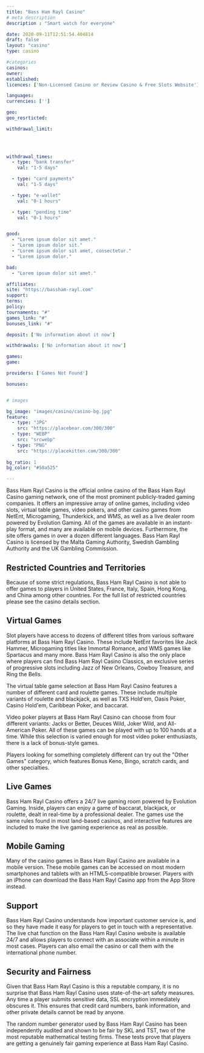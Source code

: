 ```yaml
---
title: "Bass Ham Rayl Casino"
# meta description
description : "Smart watch for everyone"

date: 2020-09-11T12:51:54.404814
draft: false
layout: "casino" 
type: casino

#categories
casinos: 
owner: 
established: 
licences: ['Non-Licensed Casino or Review Casino & Free Slots Website']

languages: 
currencies: ['']

geo: 
geo_resrticted: 

withdrawal_limit:

  
  

withdrawal_times:
  - type: "bank transfer"
    val: "1-5 days"

  - type: "card payments"
    val: "1-5 days"

  - type: "e-wallet"
    val: "0-1 hours"

  - type: "pending time"
    val: "0-1 hours"


good:
  - "Lorem ipsum dolor sit amet."
  - "Lorem ipsum dolor sit."
  - "Lorem ipsum dolor sit amet, consectetur."
  - "Lorem ipsum dolor."

bad:
  - "Lorem ipsum dolor sit amet."

affiliates: 
site: "https://bassham-rayl.com"
support: 
terms:
policy:
tournaments: "#"
games_link: "#"
bonuses_link: "#"

deposit: ['No information about it now']

withdrawals: ['No information about it now']

games: 
game:

providers: ['Games Not Found']

bonuses:


# images

bg_image: "images/casino/casino-bg.jpg"  
feature:
  - type: "JPG" 
    src: "https://placebear.com/300/300"
  - type: "WEBP"
    src: "srcwebp"
  - type: "PNG"
    src: "https://placekitten.com/300/300"  
 
bg_ratio: 1 
bg_color: "#58a525"  

---
```


Bass Ham Rayl Casino is the official online casino of the Bass Ham Rayl Casino gaming network, one of the most prominent publicly-traded gaming companies. It offers an impressive array of online games, including video slots, virtual table games, video pokers, and other casino games from NetEnt, Microgaming, Thunderkick, and WMS, as well as a live dealer room powered by Evolution Gaming. All of the games are available in an instant-play format, and many are available on mobile devices. Furthermore, the site offers games in over a dozen different languages. Bass Ham Rayl Casino is licensed by the Malta Gaming Authority, Swedish Gambling Authority and the UK Gambling Commission.

## Restricted Countries and Territories
Because of some strict regulations, Bass Ham Rayl Casino is not able to offer games to players in United States, France, Italy, Spain, Hong Kong, and China among other countries. For the full list of restricted countries please see the casino details section.

## Virtual Games
Slot players have access to dozens of different titles from various software platforms at Bass Ham Rayl Casino. These include NetEnt favorites like Jack Hammer, Microgaming titles like Immortal Romance, and WMS games like Spartacus and many more. Bass Ham Rayl Casino is also the only place where players can find Bass Ham Rayl Casino Classics, an exclusive series of progressive slots including Jazz of New Orleans, Cowboy Treasure, and Ring the Bells.

The virtual table game selection at Bass Ham Rayl Casino features a number of different card and roulette games. These include multiple variants of roulette and blackjack, as well as TXS Hold'em, Oasis Poker, Casino Hold'em, Caribbean Poker, and baccarat.

Video poker players at Bass Ham Rayl Casino can choose from four different variants: Jacks or Better, Deuces Wild, Joker Wild, and All-American Poker. All of these games can be played with up to 100 hands at a time. While this selection is varied enough for most video poker enthusiasts, there is a lack of bonus-style games.

Players looking for something completely different can try out the "Other Games" category, which features Bonus Keno, Bingo, scratch cards, and other specialties.

## Live Games
Bass Ham Rayl Casino offers a 24/7 live gaming room powered by Evolution Gaming. Inside, players can enjoy a game of baccarat, blackjack, or roulette, dealt in real-time by a professional dealer. The games use the same rules found in most land-based casinos, and interactive features are included to make the live gaming experience as real as possible.

## Mobile Gaming
Many of the casino games in Bass Ham Rayl Casino are available in a mobile version. These mobile games can be accessed on most modern smartphones and tablets with an HTML5-compatible browser. Players with an iPhone can download the Bass Ham Rayl Casino app from the App Store instead.

## Support
Bass Ham Rayl Casino understands how important customer service is, and so they have made it easy for players to get in touch with a representative. The live chat function on the Bass Ham Rayl Casino website is available 24/7 and allows players to connect with an associate within a minute in most cases. Players can also email the casino or call them with the international phone number.

## Security and Fairness
Given that Bass Ham Rayl Casino is this a reputable company, it is no surprise that Bass Ham Rayl Casino uses state-of-the-art safety measures. Any time a player submits sensitive data, SSL encryption immediately obscures it. This ensures that credit card numbers, bank information, and other private details cannot be read by anyone.

The random number generator used by Bass Ham Rayl Casino has been independently audited and shown to be fair by SKL and TST, two of the most reputable mathematical testing firms. These tests prove that players are getting a genuinely fair gaming experience at Bass Ham Rayl Casino.